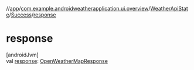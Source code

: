 //[app](../../../../index.md)/[com.example.androidweatherapplication.ui.overview](../../index.md)/[WeatherApiState](../index.md)/[Success](index.md)/[response](response.md)

# response

[androidJvm]\
val [response](response.md): [OpenWeatherMapResponse](../../../com.example.androidweatherapplication.model/-open-weather-map-response/index.md)
